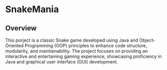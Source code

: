 # SnakeMania
## Overview
This porject is a classic Snake game developed using Java and Object-Oriented Programming (OOP) principles to enhance code structure, modularity, and maintainability. The project focuses on providing an interactive and entertaining gaming experience, showcasing proficiency in Java and graphical user interface (GUI) development.
